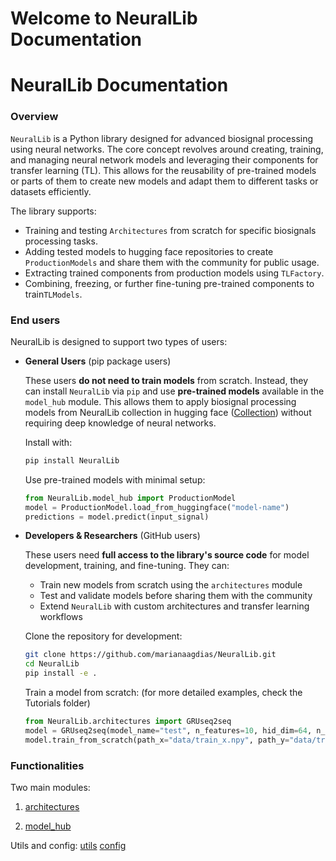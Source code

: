 # Welcome to NeuralLib Documentation

# NeuralLib Documentation

### Overview

`NeuralLib` is a Python library designed for advanced biosignal processing using neural networks. The core concept revolves around creating, training, and managing neural network models and leveraging their components for transfer learning (TL). This allows for the reusability of pre-trained models or parts of them to create new models and adapt them to different tasks or datasets efficiently.

The library supports:

- Training and testing `Architectures` from scratch for specific biosignals processing tasks.
- Adding tested models to hugging face repositories to create `ProductionModels` and share them with the community for public usage.
- Extracting trained components from production models using `TLFactory`.
- Combining, freezing, or further fine-tuning pre-trained components to train`TLModels`.

### End users

NeuralLib is designed to support two types of users:

- **General Users** (pip package users)
    
    These users **do not need to train models** from scratch. Instead, they can install `NeuralLib` via `pip` and use **pre-trained models** available in the `model_hub` module. This allows them to apply biosignal processing models from NeuralLib collection in hugging face ([Collection](https://huggingface.co/collections/marianaagdias/neurallib-deep-learning-models-for-biosignals-processing-67473f72e30e1f0874ec5ebe)) without requiring deep knowledge of neural networks.
    
    Install with:
    
    ```bash
    pip install NeuralLib
    ```
    
    Use pre-trained models with minimal setup:
    
    ```python
    from NeuralLib.model_hub import ProductionModel
    model = ProductionModel.load_from_huggingface("model-name")
    predictions = model.predict(input_signal)
    ```
    
- **Developers & Researchers** (GitHub users)
    
    These users need **full access to the library's source code** for model development, training, and fine-tuning. They can:
    
    - Train new models from scratch using the `architectures` module
    - Test and validate models before sharing them with the community
    - Extend `NeuralLib` with custom architectures and transfer learning workflows
    
    Clone the repository for development:
    
    ```bash
    git clone https://github.com/marianaagdias/NeuralLib.git
    cd NeuralLib
    pip install -e .
    ```
    
    Train a model from scratch: (for more detailed examples, check the Tutorials folder)
    
    ```python
    from NeuralLib.architectures import GRUseq2seq
    model = GRUseq2seq(model_name="test", n_features=10, hid_dim=64, n_layers=2, dropout=0.1, learning_rate=0.001)
    model.train_from_scratch(path_x="data/train_x.npy", path_y="data/train_y.npy", batch_size=32, epochs)
    ```
    

### Functionalities

Two main modules:

1. [architectures](architectures.md)

2. [model_hub](model_hub.md)

Utils and config: [utils](utils.md) [config](config.md)


